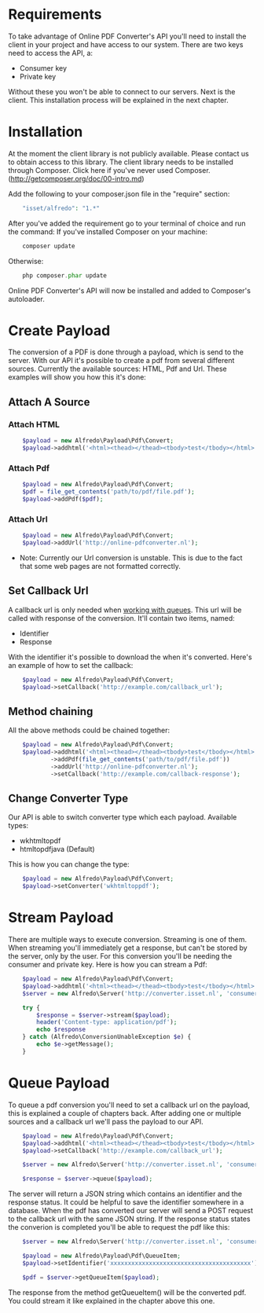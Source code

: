 # Requirements
To take advantage of Online PDF Converter's API you'll need to install the client in your project and have access to our system. There are two keys need to access the API, a:

* Consumer key
* Private key

Without these you won't be able to connect to our servers. Next is the client. This installation process will be explained in the next chapter.

# Installation
At the moment the client library is not publicly available. Please contact us to obtain access to this library.
The client library needs to be installed through Composer. Click here if you've never used Composer. (http://getcomposer.org/doc/00-intro.md)

Add the following to your composer.json file in the "require" section:

```php
    "isset/alfredo": "1.*"
```

After you've added the requirement go to your terminal of choice and run the command:
If you've installed Composer on your machine:

```php
    composer update
```

Otherwise:

```php
    php composer.phar update
```

Online PDF Converter's API will now be installed and added to Composer's autoloader.

# Create Payload
The conversion of a PDF is done through a payload, which is send to the server. With our API it's possible to create a pdf from several different sources.
Currently the available sources: HTML, Pdf and Url.
These examples will show you how this it's done:

## Attach A Source

### Attach HTML
```php
    $payload = new Alfredo\Payload\Pdf\Convert;
    $payload->addhtml('<html><thead></thead><tbody>test</tbody></html>');
```

### Attach Pdf
```php
    $payload = new Alfredo\Payload\Pdf\Convert;
    $pdf = file_get_contents('path/to/pdf/file.pdf');
    $payload->addPdf($pdf);
```

### Attach Url
```php
    $payload = new Alfredo\Payload\Pdf\Convert;
    $payload->addUrl('http://online-pdfconverter.nl');
```

* Note: Currently our Url conversion is unstable. This is due to the fact that some web pages are not formatted correctly.

## Set Callback Url
A callback url is only needed when <a href="#queue-payload">working with queues</a>.
This url will be called with response of the conversion. It'll contain two items, named:

* Identifier
* Response

With the identifier it's possible to download the when it's converted.
Here's an example of how to set the callback:

```php
    $payload = new Alfredo\Payload\Pdf\Convert;
    $payload->setCallback('http://example.com/callback_url');
```

## Method chaining
All the above methods could be chained together:

```php
    $payload = new Alfredo\Payload\Pdf\Convert;
    $payload->addhtml('<html><thead></thead><tbody>test</tbody></html>')
            ->addPdf(file_get_contents('path/to/pdf/file.pdf'))
            ->addUrl('http://online-pdfconverter.nl');
            ->setCallback('http://example.com/callback-response');
```

## Change Converter Type
Our API is able to switch converter type which each payload. Available types:

* wkhtmltopdf
* htmltopdfjava (Default)

This is how you can change the type:

```php
    $payload = new Alfredo\Payload\Pdf\Convert;
    $payload->setConverter('wkhtmltoppdf');
```

# Stream Payload
There are multiple ways to execute conversion. Streaming is one of them.
When streaming you'll immediately get a response, but can't be stored by the server, only by the user.
For this conversion you'll be needing the consumer and private key.
Here is how you can stream a Pdf:

```php
    $payload = new Alfredo\Payload\Pdf\Convert;
    $payload->addhtml('<html><thead></thead><tbody>test</tbody></html>');
    $server = new Alfredo\Server('http://converter.isset.nl', 'consumer_key', 'private_key');

    try {
        $response = $server->stream($payload);
        header('Content-type: application/pdf');
        echo $response
    } catch (Alfredo\ConversionUnableException $e) {
        echo $e->getMessage();
    }
```

# Queue Payload
To queue a pdf conversion you'll need to set a callback url on the payload, this is explained a couple of chapters back.
After adding one or multiple sources and a callback url we'll pass the payload to our API.

```php
    $payload = new Alfredo\Payload\Pdf\Convert;
    $payload->addhtml('<html><thead></thead><tbody>test</tbody></html>');
    $payload->setCallback('http://example.com/callback_url');

    $server = new Alfredo\Server('http://converter.isset.nl', 'consumer_key', 'private_key');

    $response = $server->queue($payload);
```

The server will return a JSON string which contains an identifier and the response status.
It could be helpful to save the identifier somewhere in a database.
When the pdf has converted our server will send a POST request to the callback url with the same JSON string.
If the response status states the converion is completed you'll be able to request the pdf like this:

```php
    $server = new Alfredo\Server('http://converter.isset.nl', 'consumer_key', 'private_key');

    $payload = new Alfredo\Payload\Pdf\QueueItem;
    $payload->setIdentifier('xxxxxxxxxxxxxxxxxxxxxxxxxxxxxxxxxxxxxxxx');

    $pdf = $server->getQueueItem($payload);
```

The response from the method getQueueItem() will be the converted pdf. You could stream it like explained in the chapter above this one.